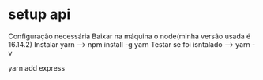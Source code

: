 # setup api

Configuração necessária
Baixar na máquina o node(minha versão usada é 16.14.2)
Instalar yarn --> npm install -g yarn
Testar se foi isntalado --> yarn -v

yarn add express



